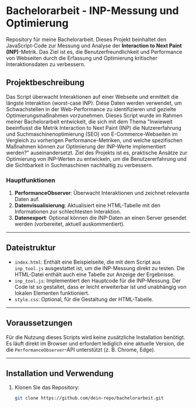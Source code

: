 # Bachelorarbeit - INP-Messung und Optimierung

Repository für meine Bachelorarbeit. Dieses Projekt beinhaltet den JavaScript-Code zur Messung und Analyse der **Interaction to Next Paint (INP)**-Metrik. Das Ziel ist es, die Benutzerfreundlichkeit und Performance von Webseiten durch die Erfassung und Optimierung kritischer Interaktionsdaten zu verbessern.

## Projektbeschreibung

Das Script überwacht Interaktionen auf einer Webseite und ermittelt die längste Interaktion (worst-case INP). Diese Daten werden verwendet, um Schwachstellen in der Web-Performance zu identifizieren und gezielte Optimierungsmaßnahmen vorzunehmen.
Dieses Script wurde im Rahmen meiner Bachelorarbeit entwickelt, die sich mit dem Thema "Inwieweit beeinflusst die Metrik Interaction to Next Paint (INP) die Nutzererfahrung und Suchmaschinenoptimierung (SEO) von E-Commerce-Webseiten im Vergleich zu vorherigen Performance-Metriken, und welche spezifischen Maßnahmen können zur Optimierung der INP-Werte implementiert werden?" auseinandersetzt. Ziel des Projekts ist es, praktische Ansätze zur Optimierung von INP-Werten zu entwickeln, um die Benutzererfahrung und die Sichtbarkeit in Suchmaschinen nachhaltig zu verbessern.

### Hauptfunktionen
1. **PerformanceObserver**: Überwacht Interaktionen und zeichnet relevante Daten auf.
2. **Datenvisualisierung**: Aktualisiert eine HTML-Tabelle mit den Informationen zur schlechtesten Interaktion.
3. **Datenexport**: Optional können die INP-Daten an einen Server gesendet werden (vorbereitet, aktuell auskommentiert).

---

## Dateistruktur

- `index.html`: Enthält eine Beispielseite, die mit dem Script aus `inp_tool.js` ausgestattet ist, um die INP-Messung direkt zu testen. Die HTML-Datei enthält auch eine Tabelle zur Anzeige der Ergebnisse.
- `inp_tool.js`: Implementiert den Hauptcode für die INP-Messung. Der Code ist so gestaltet, dass er leicht erweiterbar ist und unabhängig von lokalen Elementen funktioniert.
- `style.css`: Optional, für die Gestaltung der HTML-Tabelle.

---

## Voraussetzungen

Für die Nutzung dieses Scripts wird keine zusätzliche Installation benötigt. Es läuft direkt im Browser und erfordert lediglich eine aktuelle Version, die die `PerformanceObserver`-API unterstützt (z. B. Chrome, Edge).

---

## Installation und Verwendung

1. Klonen Sie das Repository:
   ```bash
   git clone https://github.com/dein-repo/bachelorarbeit.git
